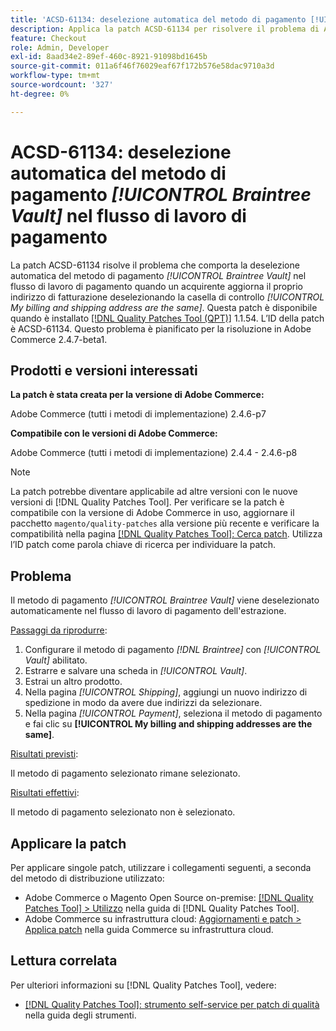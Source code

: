 ```yaml
---
title: 'ACSD-61134: deselezione automatica del metodo di pagamento [!UICONTROL Braintree Vault] nel flusso di lavoro di pagamento'
description: Applica la patch ACSD-61134 per risolvere il problema di Adobe Commerce in cui il metodo di pagamento *[!UICONTROL Braintree Vault]* viene deselezionato automaticamente nel flusso di lavoro di pagamento quando un acquirente aggiorna il proprio indirizzo di fatturazione deselezionando la casella di controllo *[!UICONTROL My billing and shipping address are the same]*.
feature: Checkout
role: Admin, Developer
exl-id: 8aad34e2-89ef-460c-8921-91098bd1645b
source-git-commit: 011a6f46f76029eaf67f172b576e58dac9710a3d
workflow-type: tm+mt
source-wordcount: '327'
ht-degree: 0%

---
```


# ACSD-61134: deselezione automatica del metodo di pagamento *[!UICONTROL Braintree Vault]* nel flusso di lavoro di pagamento

La patch ACSD-61134 risolve il problema che comporta la deselezione automatica del metodo di pagamento *[!UICONTROL Braintree Vault]* nel flusso di lavoro di pagamento quando un acquirente aggiorna il proprio indirizzo di fatturazione deselezionando la casella di controllo *[!UICONTROL My billing and shipping address are the same]*. Questa patch è disponibile quando è installato [[!DNL Quality Patches Tool (QPT)]](https://experienceleague.adobe.com/en/docs/commerce-operations/tools/quality-patches-tool/quality-patches-tool-to-self-serve-quality-patches) 1.1.54. L’ID della patch è ACSD-61134. Questo problema è pianificato per la risoluzione in Adobe Commerce 2.4.7-beta1.

## Prodotti e versioni interessati

**La patch è stata creata per la versione di Adobe Commerce:**

Adobe Commerce (tutti i metodi di implementazione) 2.4.6-p7

**Compatibile con le versioni di Adobe Commerce:**

Adobe Commerce (tutti i metodi di implementazione) 2.4.4 - 2.4.6-p8

>[!NOTE]
>
>La patch potrebbe diventare applicabile ad altre versioni con le nuove versioni di [!DNL Quality Patches Tool]. Per verificare se la patch è compatibile con la versione di Adobe Commerce in uso, aggiornare il pacchetto `magento/quality-patches` alla versione più recente e verificare la compatibilità nella pagina [[!DNL Quality Patches Tool]: Cerca patch](https://experienceleague.adobe.com/tools/commerce-quality-patches/index.html). Utilizza l’ID patch come parola chiave di ricerca per individuare la patch.

## Problema

Il metodo di pagamento *[!UICONTROL Braintree Vault]* viene deselezionato automaticamente nel flusso di lavoro di pagamento dell&#39;estrazione.

<u>Passaggi da riprodurre</u>:

1. Configurare il metodo di pagamento *[!DNL Braintree]* con *[!UICONTROL Vault]* abilitato.
1. Estrarre e salvare una scheda in *[!UICONTROL Vault]*.
1. Estrai un altro prodotto.
1. Nella pagina *[!UICONTROL Shipping]*, aggiungi un nuovo indirizzo di spedizione in modo da avere due indirizzi da selezionare.
1. Nella pagina *[!UICONTROL Payment]*, seleziona il metodo di pagamento e fai clic su **[!UICONTROL My billing and shipping addresses are the same]**.

<u>Risultati previsti</u>:

Il metodo di pagamento selezionato rimane selezionato.

<u>Risultati effettivi</u>:

Il metodo di pagamento selezionato non è selezionato.

## Applicare la patch

Per applicare singole patch, utilizzare i collegamenti seguenti, a seconda del metodo di distribuzione utilizzato:

* Adobe Commerce o Magento Open Source on-premise: [[!DNL Quality Patches Tool] > Utilizzo](/help/tools/quality-patches-tool/usage.md) nella guida di [!DNL Quality Patches Tool].
* Adobe Commerce su infrastruttura cloud: [Aggiornamenti e patch > Applica patch](https://experienceleague.adobe.com/docs/commerce-cloud-service/user-guide/develop/upgrade/apply-patches.html) nella guida Commerce su infrastruttura cloud.

## Lettura correlata

Per ulteriori informazioni su [!DNL Quality Patches Tool], vedere:

* [[!DNL Quality Patches Tool]: strumento self-service per patch di qualità](/help/tools/quality-patches-tool/quality-patches-tool-to-self-serve-quality-patches.md) nella guida degli strumenti.
